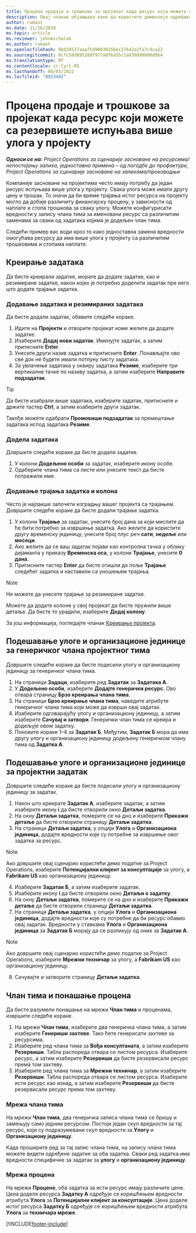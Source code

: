 ```yaml
---
title: Процена продаје и трошкове за пројекат када ресурс који можете са резервишете испуњава више улога у пројекту
description: Овај чланак објашњава како да користите димензије одређивања цена за подршку проценама цена и трошкова за ресурс који испуњава више улога у пројекту.
author: rumant
ms.date: 11/16/2020
ms.topic: article
ms.reviewer: johnmichalak
ms.author: rumant
ms.openlocfilehash: 9bb59537aaa75d9003925bec37642a2fa7c9ca22
ms.sourcegitcommit: 6cfc50d89528df977a8f6a55c1ad39d99800d9b4
ms.translationtype: MT
ms.contentlocale: sr-Cyrl-RS
ms.lasthandoff: 06/03/2022
ms.locfileid: "8923482"
---
```

# <a name="estimate-project-sales-and-costs-when-a-bookable-resource-fills-multiple-roles-on-a-project"></a>Процена продаје и трошкове за пројекат када ресурс који можете са резервишете испуњава више улога у пројекту 

_**Односи се на:** Project Operations за сценарије засноване на ресурсима/непостојању залиха, једноставна примена – од погодбе до профактуре, Project Operations за сценарије засноване на залихама/производњи_ 

Компаније засноване на пројектима често имају потребу да један ресурс испуњава више улога у пројекту. Свака улога може имати другу цену и трошак. То значи да би време трајања истог ресурса на пројекту могло да добије различиту финансијску процену, у зависности од наплате и стопа трошкова за сваку улогу. Можете конфигурисати вредности у запису члана тима за именовани ресурс са различитим заменама за сваки од задатака којима је додељен члан тима.

Следећи пример вас води кроз то како једноставна замена вредности омогућава ресурсу да има више улога у пројекту са различитим трошковима и стопама наплате.

## <a name="create-tasks"></a>Креирање задатака
Да бисте креирали задатке, морате да додате задатке, као и резимиране задатке, након којих је потребно доделити задатак пре него што додате трајање задатка. 

### <a name="add-tasks-and-summary-tasks"></a>Додавање задатака и резимираних задатака
Да бисте додали задатак, обавите следеће кораке.

1. Идите на **Пројекти** и отворите пројекат коме желите да додате задатке.
2. Изаберите **Додај нови задатак**. Именујте задатак, а затим притисните **Enter**.
3. Унесите други назив задатка и притисните **Enter**. Понављајте ово све док не будете имали потпуну листу задатака.
3. За увлачење задатака у оквиру задатака **Резиме**, изаберите три вертикалне тачке по називу задатка, а затим изаберите **Направите подзадатак**. 

  > [!TIP]
  > Да бисте изабрали више задатака, изаберите задатак, притисните и држите тастер **Ctrl**, а затим изаберите други задатак.
  >
  > Такође можете одабрати **Промовиши подзадатак** за премештање задатака испод задатака **Резиме**.

### <a name="assign-tasks"></a>Додела задатака

Довршите следеће кораке да бисте додали задатке.

1. У колони **Додељено особи** за задатак, изаберите икону особе.
2. Одаберите члана тима са листе или унесите текст да бисте потражили име.

### <a name="add-task-duration-and-columns"></a>Додавање трајања задатка и колона

Често је најлакше започети изградњу вашег пројекта са трајањем. Довршите следеће кораке да бисте додали трајање задатка.

1. У колони **Трајање** за задатак, унесите број дана за који мислите да ће бити потребно за извршење задатка. Ако желите да користите другу временску јединицу, унесите број плус реч **сати**, **недеље** или **месеци**.
2. Ако желите да се ваш задатак појави као контролна тачка у облику дијаманта у приказу **Временска оса**, у колони **Трајање**, унесите **0 дана**.
3. Притисните тастер **Enter** да бисте отишли до поље **Трајање** следећег задатка и наставили са уношењем трајања.

  > [!NOTE]
  > Не можете да унесете трајање за резимиране задатке.

Можете да додате колоне у свој пројекат да бисте пружили више детаља. Да бисте то урадили, изаберите **Додај колону**. 

За још информација, погледајте чланак [Креирање пројекта](https://support.microsoft.com/en-us/office/create-a-project-a5b5e823-fb2e-45fd-be00-7d84422d9749).

## <a name="set-up-the-role-and-organization-unit-for-a-generic-project-team-member"></a>Подешавање улоге и организационе јединице за генеричког члана пројектног тима
Довршите следеће кораке да бисте подесили улогу и организациону јединицу за генеричког члана тима.

1. На страници **Задаци**, изаберите ред **Задатак** за **Задатака А**. 
2. У **Додељено особи**, изаберите **Додајте генерички ресурс**. Ово отвара страницу **Брзо креирања члана тима**.
3. На страници **Брзо креирање члана тима**, наведите атрибуте генеричког члана тима који може да изврши овај задатак.
4. Изаберите одговарајућу улогу и организациону јединицу, а затим изаберите **Сачувај и затвори**. Генерички члан тима се креира и додељује овом задатку. 
5. Поновите кораке 1–4 за **Задатак Б**. Међутим, **Задатак Б** мора да има другу улогу и организациону јединицу додељену генеричком члану тима од **Задатка А**. 

## <a name="set-up-the-role-and-organization-unit-for-a-project-task"></a>Подешавање улоге и организационе јединице за пројектни задатак
Довршите следеће кораке да бисте подесили улогу и организациону јединицу за задатак.

1. Након што креирате **Задатак А**, изаберите задатак, а затим изаберите икону **i** да бисте отворили окно **Детаљи задатка**. 
2. На окну **Детаљи задатка**, померите се на дно и изаберите **Прикажи детаље** да бисте отворили страницу **Детаљи задатка**.
3. На страници **Детаљи задатка**, у опцији **Улога** и **Организациона јединица**, додајте вредности које су потребне за извршење овог задатка за ресурс. 

  > [!NOTE]
  > Ако довршите овај сценарио користећи демо податке за Project Operations, изаберите **Потенцијални клијент за консултације** за улогу, а **Fabrikam US** као организациону јединицу.

4. Изаберите **Задатак Б**, а затим изаберите задатак.
5. Изаберите икону **i** да бисте отворили окно **Детаљи о задатку**. 
6. На окну **Детаљи задатка**, померите се на дно и изаберите **Прикажи детаље** да бисте отворили страницу **Детаљи задатка**.
7. На страници **Детаљи задатка**, у опцији **Улога** и **Организациона јединица**, додајте вредности које су потребне да би ресурс обавио овај задатак. Вредности у ставкама **Улога** и **Организациона јединица** за **Задатак Б** морају да се разликују од оних за **Задатак А**. 

  > [!NOTE]
  > Ако довршите овај сценарио користећи демо податке за Project Operations, изаберите **Мрежни техничар** за улогу, а **Fabrikam US** као организациону јединицу.

8. Сачувајте и затворите страницу **Детаљи задатка**. 

## <a name="team-member-and-estimates-behavior"></a>Члан тима и понашање процена 
Да бисте разумели понашање на мрежи **Члан тима** и проценама, извршите следеће кораке.

1. На мрежи **Члан тима**, изаберите два генеричка члана тима, а затим изаберите **Генериши захтеве**. Тако ћете генерисати захтеве за ресурсима. 
2. Изаберите ред члана тима за **Вођа консултаната**, а затим изаберите **Резервиши**. Табла распореда отвара се листом ресурса. Изаберите ресурс, а затим изаберите **Резервиши** да бисте резервисали ресурс према том захтеву.
3. Изаберите ред члана тима за **Мрежни техничар**, а затим изаберите **Резервиши**. Табла распореда отвара се листом ресурса. Изаберите исти ресурс као изнад, а затим изаберите **Резервиши** да бисте резервисали ресурс према том захтеву.

### <a name="team-member-grid"></a>Мрежа члана тима 

На мрежи **Члан тима**, два генеричка записа члана тима се бришу и замењују само једним ресурсом. Постоји један скуп вредности за тај ресурс, који су подразумевани скуп вредности за **Улогу** и **Организациону јединицу**.

Када проширите ред за тај запис члана тима, на запису члана тима можете видети одређене задатке за оба задатка. Сваки ред задатка има вредности специфичне за задатак за **улогу** и **организациону јединицу**. 

### <a name="estimates-grid"></a>Мрежа процена 

На мрежи **Процене**, оба задатка за исти ресурс имају различите цене. Цена доделе ресурса **Задатку А** одређује се коришћењем вредности атрибута **Улога** за **Потенцијални клијент за консултације**. Цена доделе истог ресурса **Задатку Б** одређује се коришћењем вредности атрибута **Улога** за **техничара мреже**.


[!INCLUDE[footer-include](../includes/footer-banner.md)]